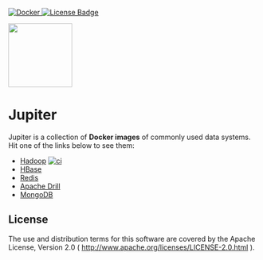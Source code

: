 [ ![Docker](https://img.shields.io/badge/Docker%20Hub-309DEE?style=for-the-badge&logo=docker&logoColor=white) ](https://hub.docker.com/r/jack20191124/)
[![License Badge](https://img.shields.io/badge/Apache%202.0-F25910.svg?style=for-the-badge&logo=Apache&logoColor=white) ](https://www.apache.org/licenses/LICENSE-2.0)

<img src="https://drive.google.com/uc?id=189hnJZEgetDSN3a0Yhd3iX8jWJEVuxyL" width="128">

Jupiter
=======

Jupiter is a collection of **Docker images** of commonly used data systems. Hit one of the links below to see them:

* [Hadoop](https://github.com/QubitPi/jupiter/tree/hadoop/) [![ci](https://github.com/QubitPi/jupiter/actions/workflows/hadoop.yml/badge.svg?branch=hadoop)](https://github.com/QubitPi/jupiter/actions/workflows/hadoop.yml)
* [HBase](https://github.com/QubitPi/jupiter/tree/hbase/)
* [Redis](https://github.com/QubitPi/jupiter/tree/redis/)
* [Apache Drill](https://github.com/QubitPi/jupiter/tree/drill/)
* [MongoDB](https://github.com/QubitPi/jupiter/tree/mongodb/)

License
-------

The use and distribution terms for this software are covered by the Apache License, Version 2.0
( http://www.apache.org/licenses/LICENSE-2.0.html ).
